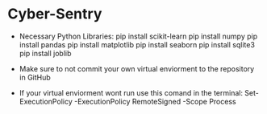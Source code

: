 # Cyber-Sentry

- Necessary Python Libraries:
    pip install scikit-learn
    pip install numpy
    pip install pandas
    pip install matplotlib
    pip install seaborn
    pip install sqlite3
    pip install joblib

- Make sure to not commit your own virtual enviorment to the repository in GitHub

- If your virtual enviorment wont run use this comand in the terminal:
    Set-ExecutionPolicy -ExecutionPolicy RemoteSigned -Scope Process
